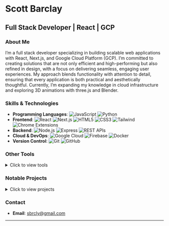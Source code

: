 # Scott Barclay

## Full Stack Developer | React | GCP

### About Me
I’m a full stack developer specializing in building scalable web applications with React, Next.js, and Google Cloud Platform (GCP). I’m committed to creating solutions that are not only efficient and high-performing but also refined in design, with a focus on delivering seamless, engaging user experiences. My approach blends functionality with attention to detail, ensuring that every application is both practical and aesthetically thoughtful. Currently, I’m expanding my knowledge in cloud infrastructure and exploring 3D animations with three.js and Blender.

### Skills & Technologies
- **Programming Languages**: ![JavaScript](https://img.shields.io/badge/-JavaScript-black?style=flat-square&logo=javascript) ![Python](https://img.shields.io/badge/-Python-black?style=flat-square&logo=python)
- **Frontend**: ![React](https://img.shields.io/badge/-React-black?style=flat-square&logo=react) ![Next.js](https://img.shields.io/badge/-Next.js-black?style=flat-square&logo=next.js) ![HTML5](https://img.shields.io/badge/-HTML5-black?style=flat-square&logo=html5) ![CSS3](https://img.shields.io/badge/-CSS3-black?style=flat-square&logo=css3) ![Tailwind](https://img.shields.io/badge/-TailwindCSS-black?style=flat-square&logo=tailwindcss) ![Chrome Extensions](https://img.shields.io/badge/-Chrome_Extensions-black?style=flat-square&logo=google-chrome)
- **Backend**: ![Node.js](https://img.shields.io/badge/-Node.js-black?style=flat-square&logo=node.js) ![Express](https://img.shields.io/badge/-Express-black?style=flat-square&logo=express) ![REST APIs](https://img.shields.io/badge/-REST_APIs-black?style=flat-square&logo=postman)
- **Cloud & DevOps**: ![Google Cloud](https://img.shields.io/badge/-Google_Cloud-black?style=flat-square&logo=google-cloud) ![Firebase](https://img.shields.io/badge/-Firebase-black?style=flat-square&logo=firebase) ![Docker](https://img.shields.io/badge/-Docker-black?style=flat-square&logo=docker)
- **Version Control**: ![Git](https://img.shields.io/badge/-Git-black?style=flat-square&logo=git) ![GitHub](https://img.shields.io/badge/-GitHub-black?style=flat-square&logo=github)


### Other Tools

<details>
  <summary>Click to view tools</summary>

- Build Tools: Webpack, Vite
- CI/CD: GitHub Actions
- Database: MongoDB, Firebase, MySQL, PostgreSQL, BigQuery
- API Tools: RESTful APIs, GraphQL, Postman
- Cloud Services: GCP, Firebase, Netlify, Vercel
- CMS: WordPress
- Scripting: Python (for email scraping and spreadsheet automation)
- IDE: VS Code

</details>

### Notable Projects

  <details>
    <summary>Click to view projects</summary>

---

- **[Arbitrage Tool](https://github.com/sbrcly/Arbitrage-Public)**: An internal sports trading tool for Caesars Sportsbook that compares live odds from multiple sportsbooks to find arbitrage opportunities.
  
  <details>
    <summary>Read more about Arbitrage Tool</summary>
    This tool leverages multiple APIs to pull live betting data from Caesars Sportsbook and approximately 50 other sportsbooks. Bets with potential arbitrage are displayed in a table that updates every minute. The server-side uses Axios to fetch data and Socket.io to send it to the client in real-time.
  </details>
  
  ![Arbitrage Tool Screenshot](https://user-images.githubusercontent.com/93163082/169880288-3cb09e61-2a11-4940-8607-8a3625321c0f.png)

---

- **[Odds Display](https://github.com/sbrcly/Odds-Display-Public)**: This application pulls sports betting odds from various sportsbooks and compares them for real-time decision-making.
  
  <details>
    <summary>Read more about Odds Display</summary>
    The server-side fetches and stores the data in a Google BigQuery table using APIs, while the client-side displays and updates this data in real-time. Sports traders use this tool to monitor and compare live betting odds for MoneyLine, Spread, and Total bets across the market.
  </details>
  
  ![image](https://github.com/user-attachments/assets/0ab90e20-eaa5-4dd0-b608-a0420baeacac)

---

- **[Trading Schedule](https://github.com/sbrcly/Trading-Schedule-Public)**: An internal scheduling tool built for Caesars Sportsbook that assigns traders to games based on their schedules and league assignments.
  
  <details>
    <summary>Read more about Trading Schedule</summary>
    This tool pulls in game data from BetRadar and BetGenius APIs and allows traders to filter by date, keyword, or league. Other features include editing trader assignments, notifications for unassigned games, and game detail pop-ups. Trader dashboards and stats are currently under development.
  </details>
  
  ![Trading Schedule Screenshot](https://user-images.githubusercontent.com/93163082/169713029-5ebd3564-bc1a-432f-801f-53b1d80c54ee.png)

---
  </details>


### Contact
- **Email**: [sbrcly@gmail.com](mailto:sbrcly@gmail.com)

---
